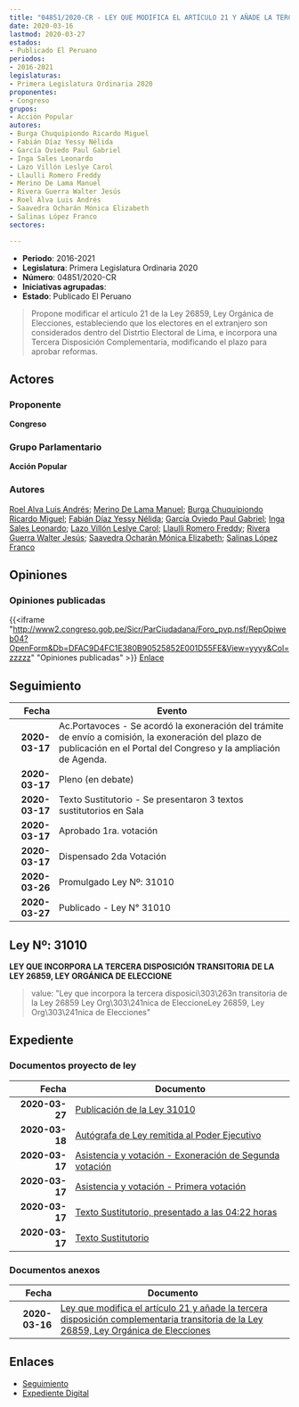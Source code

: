```yaml
---
title: "04851/2020-CR - LEY QUE MODIFICA EL ARTÍCULO 21 Y AÑADE LA TERCERA DISPOSICIÓN COMPLEMENTARIA TRANSITORIA DE LA LEY 26859, LEY ORGÁNICA DE ELECCIONES."
date: 2020-03-16
lastmod: 2020-03-27
estados:
- Publicado El Peruano
periodos:
- 2016-2021
legislaturas:
- Primera Legislatura Ordinaria 2020
proponentes:
- Congreso
grupos:
- Acción Popular
autores:
- Burga Chuquipiondo Ricardo Miguel
- Fabián Díaz Yessy Nélida
- García Oviedo Paul Gabriel
- Inga Sales Leonardo
- Lazo Villón Leslye Carol
- Llaulli Romero Freddy
- Merino De Lama Manuel
- Rivera Guerra Walter Jesús
- Roel Alva Luis Andrés
- Saavedra Ocharán Mónica Elizabeth
- Salinas López Franco
sectores:

---
```

- **Periodo**: 2016-2021
- **Legislatura**: Primera Legislatura Ordinaria 2020
- **Número**: 04851/2020-CR
- **Iniciativas agrupadas**: 
- **Estado**: Publicado El Peruano

> Propone modificar el artículo 21 de la Ley 26859, Ley Orgánica de Elecciones, estableciendo que los electores en el extranjero son considerados dentro del Distrtio Electoral de Lima, e incorpora una Tercera Disposición Complementaria, modificando el plazo para aprobar reformas.


## Actores

### Proponente

**Congreso**

### Grupo Parlamentario

**Acción Popular**

### Autores

[Roel Alva Luis Andrés](mailto:mailto:lroel@congreso.gob.pe); [Merino De Lama Manuel](mailto:mailto:mmerino@congreso.gob.pe); [Burga Chuquipiondo Ricardo Miguel](mailto:mailto:rburga@congreso.gob.pe); [Fabián Díaz Yessy Nélida](mailto:mailto:yfabian@congreso.gob.pe); [García Oviedo Paul Gabriel](mailto:mailto:pgarcia@congreso.gob.pe); [Inga Sales Leonardo](mailto:mailto:lingas@congreso.gob.pe); [Lazo Villón Leslye Carol](mailto:mailto:llazo@congreso.gob.pe); [Llaulli Romero Freddy](mailto:mailto:fllaulli@congreso.gob.pe); [Rivera Guerra Walter Jesús](mailto:mailto:wriverag@congreso.gob.pe); [Saavedra Ocharán Mónica Elizabeth](mailto:mailto:msaavedra@congreso.gob.pe); [Salinas López Franco](mailto:mailto:fsalinas@congreso.gob.pe)

## Opiniones

### Opiniones publicadas

{{<iframe "http://www2.congreso.gob.pe/Sicr/ParCiudadana/Foro_pvp.nsf/RepOpiweb04?OpenForm&Db=DFAC9D4FC1E380B90525852E001D55FE&View=yyyy&Col=zzzzz" "Opiniones publicadas" >}}
[Enlace](http://www2.congreso.gob.pe/Sicr/ParCiudadana/Foro_pvp.nsf/RepOpiweb04?OpenForm&Db=DFAC9D4FC1E380B90525852E001D55FE&View=yyyy&Col=zzzzz)


## Seguimiento

| Fecha | Evento |
|------:|--------|
| **2020-03-17** | Ac.Portavoces - Se acordó la exoneración del trámite de envío a comisión, la exoneración del plazo de publicación en el Portal del Congreso y la ampliación de Agenda. |
| **2020-03-17** | Pleno (en debate) |
| **2020-03-17** | Texto Sustitutorio - Se presentaron 3 textos sustitutorios en Sala |
| **2020-03-17** | Aprobado 1ra. votación |
| **2020-03-17** | Dispensado 2da Votación |
| **2020-03-26** | Promulgado Ley Nº: 31010 |
| **2020-03-27** | Publicado - Ley N° 31010 |

## Ley Nº: 31010

**LEY QUE INCORPORA LA TERCERA DISPOSICIÓN TRANSITORIA DE LA LEY 26859, LEY ORGÁNICA DE ELECCIONE**

> value: "Ley que incorpora la tercera disposici\303\263n transitoria de la Ley 26859 Ley Org\303\241nica de EleccioneLey 26859, Ley Org\303\241nica de Elecciones"


## Expediente

### Documentos proyecto de ley

| Fecha | Documento |
|------:|-----------|
| **2020-03-27** | [Publicación de la Ley 31010](http://www.leyes.congreso.gob.pe/Documentos/2016_2021/ADLP/Normas_Legales/31010-LEY.pdf) |
| **2020-03-18** | [Autógrafa de Ley remitida al Poder Ejecutivo](http://www.leyes.congreso.gob.pe/Documentos/2016_2021/ADLP/Texto_Aprobado/AU0485120200318.pdf) |
| **2020-03-17** | [Asistencia y votación - Exoneración de Segunda votación](http://www.leyes.congreso.gob.pe/Documentos/2016_2021/Asistencia_y_Votacion/Proyectos_de_Ley/Exoneracion_de_Segunda_Votacion/ESV0485120200317.pdf) |
| **2020-03-17** | [Asistencia y votación - Primera votación](http://www.leyes.congreso.gob.pe/Documentos/2016_2021/Asistencia_y_Votacion/Proyectos_de_Ley/AV0485120200317.pdf) |
| **2020-03-17** | [Texto Sustitutorio, presentado a las 04:22 horas](http://www.leyes.congreso.gob.pe/Documentos/2016_2021/Texto_Sustitutorio/Proyectos_de_Ley/TS04851_20200317..pdf) |
| **2020-03-17** | [Texto Sustitutorio](http://www.leyes.congreso.gob.pe/Documentos/2016_2021/Texto_Sustitutorio/Proyectos_de_Ley/TS0485120200317..pdf) |

### Documentos anexos

| Fecha | Documento |
|------:|-----------|
| **2020-03-16** | [Ley que modifica el artículo 21 y añade la tercera disposición complementaria transitoria de la Ley 26859, Ley Orgánica de Elecciones](http://www.leyes.congreso.gob.pe/Documentos/2016_2021/Proyectos_de_Ley_y_de_Resoluciones_Legislativas/PL04851-20200316..pdf) |

## Enlaces

- [Seguimiento](http://www2.congreso.gob.pe/Sicr/TraDocEstProc/CLProLey2016.nsf/f7fff46988ca05b1052578e100829cc7/2897c8713729f93c0525852e00217706?OpenDocument)
- [Expediente Digital](http://www2.congreso.gob.pe/Sicr/TraDocEstProc/Expvirt_2011.nsf/visbusqptramdoc1621/04851?opendocument)

